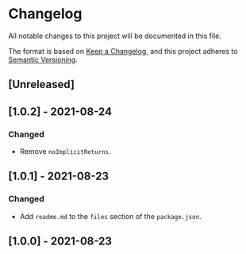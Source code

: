 # Changelog

All notable changes to this project will be documented in this file.

The format is based on [Keep a Changelog](https://keepachangelog.com/en/1.0.0/), and this project adheres to [Semantic Versioning](https://semver.org/spec/v2.0.0.html).

## [Unreleased]

## [1.0.2] - 2021-08-24

### Changed

-   Remove `noImplicitReturns`.

## [1.0.1] - 2021-08-23

### Changed

-   Add `readme.md` to the `files` section of the `package.json`.

## [1.0.0] - 2021-08-23
